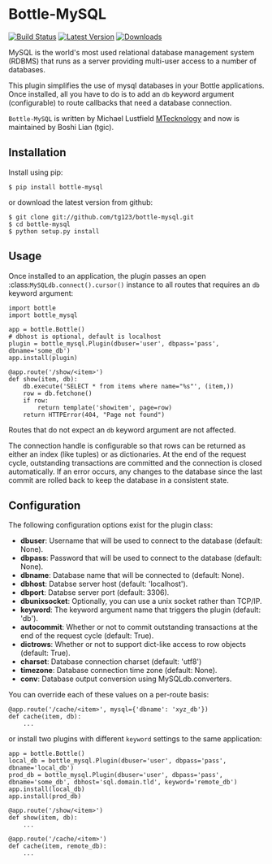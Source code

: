 Bottle-MySQL
============
[![Build Status](https://travis-ci.org/tg123/bottle-mysql.svg?branch=master)](https://travis-ci.org/tg123/bottle-mysql)
[![Latest Version](https://pypip.in/version/bottle-mysql/badge.svg)](https://pypi.python.org/pypi/bottle-mysql/)
[![Downloads](https://pypip.in/download/bottle-mysql/badge.svg)](https://pypi.python.org/pypi/bottle-mysql/)

MySQL is the world's most used relational database management system (RDBMS) that runs
as a server providing multi-user access to a number of databases.

This plugin simplifies the use of mysql databases in your Bottle applications. 
Once installed, all you have to do is to add an ``db`` keyword argument 
(configurable) to route callbacks that need a database connection.


`Bottle-MySQL` is written by Michael Lustfield [MTecknology](https://github.com/MTecknology)
and now is maintained by Boshi Lian (tgic).


Installation
------------

Install using pip:

    $ pip install bottle-mysql

or download the latest version from github:

    $ git clone git://github.com/tg123/bottle-mysql.git
    $ cd bottle-mysql
    $ python setup.py install

Usage
-----

Once installed to an application, the plugin passes an open 
:class:`MySQLdb.connect().cursor()` instance to all routes that requires an ``db`` keyword 
argument:

    import bottle
    import bottle_mysql

    app = bottle.Bottle()
    # dbhost is optional, default is localhost
    plugin = bottle_mysql.Plugin(dbuser='user', dbpass='pass', dbname='some_db')
    app.install(plugin)

    @app.route('/show/<item>')
    def show(item, db):
        db.execute('SELECT * from items where name="%s"', (item,))
        row = db.fetchone()
        if row:
            return template('showitem', page=row)
        return HTTPError(404, "Page not found")

Routes that do not expect an ``db`` keyword argument are not affected.

The connection handle is configurable so that rows can be returned as either an
index (like tuples) or as dictionaries. At the end of the request cycle, outstanding
transactions are committed and the connection is closed automatically. If an error
occurs, any changes to the database since the last commit are rolled back to keep
the database in a consistent state.

Configuration
-------------

The following configuration options exist for the plugin class:

* **dbuser**: Username that will be used to connect to the database (default: None).
* **dbpass**: Password that will be used to connect to the database (default: None).
* **dbname**: Database name that will be connected to (default: None).
* **dbhost**: Databse server host (default: 'localhost').
* **dbport**: Databse server port (default: 3306).
* **dbunixsocket**: Optionally, you can use a unix socket rather than TCP/IP.
* **keyword**: The keyword argument name that triggers the plugin (default: 'db').
* **autocommit**: Whether or not to commit outstanding transactions at the end of the request cycle (default: True).
* **dictrows**: Whether or not to support dict-like access to row objects (default: True).
* **charset**: Database connection charset (default: 'utf8')
* **timezone**: Database connection time zone (default: None).
* **conv**: Database output conversion using MySQLdb.converters.

You can override each of these values on a per-route basis: 

    @app.route('/cache/<item>', mysql={'dbname': 'xyz_db'})
    def cache(item, db):
        ...
   
or install two plugins with different ``keyword`` settings to the same application:

    app = bottle.Bottle()
    local_db = bottle_mysql.Plugin(dbuser='user', dbpass='pass', dbname='local_db')
    prod_db = bottle_mysql.Plugin(dbuser='user', dbpass='pass', dbname='some_db', dbhost='sql.domain.tld', keyword='remote_db')
    app.install(local_db)
    app.install(prod_db)

    @app.route('/show/<item>')
    def show(item, db):
        ...

    @app.route('/cache/<item>')
    def cache(item, remote_db):
        ...
